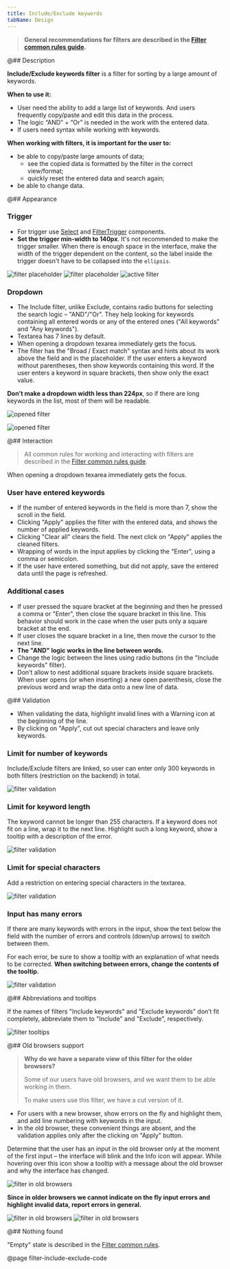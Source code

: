 ```yaml
---
title: Include/Exclude keywords
tabName: Design
---
```


> **General recommendations for filters are described in the [Filter common rules guide](/filter-group/filter-rules/).**

@## Description

**Include/Exclude keywords filter** is a filter for sorting by a large amount of keywords.

**When to use it:**

- User need the ability to add a large list of keywords. And users frequently copy/paste and edit this data in the process.
- The logic “AND” + “Or” is needed in the work with the entered data.
- If users need syntax while working with keywords.

**When working with filters, it is important for the user to:**

- be able to copy/paste large amounts of data;
  - see the copied data is formatted by the filter in the correct view/format;
  - quickly reset the entered data and search again;
- be able to change data.

@## Appearance

### Trigger

- For trigger use [Select](/components/select/) and [FilterTrigger](/components/filter-trigger/) components.
- **Set the trigger min-width to 140px**. It's not recommended to make the trigger smaller. When there is enough space in the interface, make the width of the trigger dependent on the content, so the label inside the trigger doesn't have to be collapsed into the `ellipsis`.

![filter placeholder](static/placeholder-include.png)
![filter placeholder](static/placeholder-exclude.png)
![active filter](static/active-include-exclude.png)

### Dropdown

- The Include filter, unlike Exclude, contains radio buttons for selecting the search logic – "AND"/"Or". They help looking for keywords containing all entered words or any of the entered ones ("All keywords" and "Any keywords").
- Textarea has 7 lines by default.
- When opening a dropdown texarea immediately gets the focus.
- The filter has the "Broad / Exact match" syntax and hints about its work above the field and in the placeholder. If the user enters a keyword without parentheses, then show keywords containing this word. If the user enters a keyword in square brackets, then show only the exact value.

**Don't make a dropdown width less than 224px**, so if there are long keywords in the list, most of them will be readable.

![opened filter](static/opened-include.png)

![opened filter](static/opened-exclude.png)

@## Interaction

> All common rules for working and interacting with filters are described in the [Filter common rules guide](/filter-group/filter-rules/).

When opening a dropdown texarea immediately gets the focus.

### User have entered keywords

- If the number of entered keywords in the field is more than 7, show the scroll in the field.
- Clicking "Apply" applies the filter with the entered data, and shows the number of applied keywords.
- Clicking "Clear all" clears the field. The next click on "Apply" applies the cleaned filters.
- Wrapping of words in the input applies by clicking the "Enter", using a comma or semicolon.
- If the user have entered something, but did not apply, save the entered data until the page is refreshed.

### Additional cases

- If user pressed the square bracket at the beginning and then he pressed a comma or "Enter", then close the square bracket in this line. This behavior should work in the case when the user puts only a square bracket at the end.
- If user closes the square bracket in a line, then move the cursor to the next line.
- **The "AND" logic works in the line between words.**
- Change the logic between the lines using radio buttons (in the "Include keywords" filter).
- Don’t allow to nest additional square brackets inside square brackets. When user opens (or when inserting) a new open parenthesis, close the previous word and wrap the data onto a new line of data.

@## Validation

- When validating the data, highlight invalid lines with a Warning icon at the beginning of the line.
- By clicking on "Apply", cut out special characters and leave only keywords.

### Limit for number of keywords

Include/Exclude filters are linked, so user can enter only 300 keywords in both filters (restriction on the backend) in total.

![filter validation](static/validation-1.png)

### Limit for keyword length

The keyword cannot be longer than 255 characters. If a keyword does not fit on a line, wrap it to the next line. Highlight such a long keyword, show a tooltip with a description of the error.

![filter validation](static/validation-2.png)

### Limit for special characters

Add a restriction on entering special characters in the textarea.

![filter validation](static/validation-3.png)

### Input has many errors

If there are many keywords with errors in the input, show the text below the field with the number of errors and controls (down/up arrows) to switch between them.

For each error, be sure to show a tooltip with an explanation of what needs to be corrected. **When switching between errors, change the contents of the tooltip.**

![filter validation](static/many-errors.png)

@## Abbreviations and tooltips

If the names of filters "Include keywords" and "Exclude keywords" don’t fit completely, abbreviate them to "Include" and "Exclude", respectively.

![filter tooltips](static/tooltips.png)

@## Old browsers support

> **Why do we have a separate view of this filter for the older browsers?**
>
> Some of our users have old browsers, and we want them to be able working in them.
>
> To make users use this filter, we have a cut version of it.

- For users with a new browser, show errors on the fly and highlight them, and add line numbering with keywords in the input.
- In the old browser, these convenient things are absent, and the validation applies only after the clicking on "Apply" button.

Determine that the user has an input in the old browser only at the moment of the first input – the interface will blink and the Info icon will appear. While hovering over this icon show a tooltip with a message about the old browser and why the interface has changed.

![filter in old browsers](static/old-browser-1.png)

**Since in older browsers we cannot indicate on the fly input errors and highlight invalid data, report errors in general.**

![filter in old browsers](static/old-browser-2.png)
![filter in old browsers](static/old-browser-3.png)

@## Nothing found

"Empty" state is described in the [Filter common rules](/filter-group/filter-rules/).

@page filter-include-exclude-code
